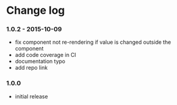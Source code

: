 # Change log

### 1.0.2 - 2015-10-09
- fix component not re-rendering if value is changed outside the component
- add code coverage in CI
- documentation typo
- add repo link

### 1.0.0
- initial release
